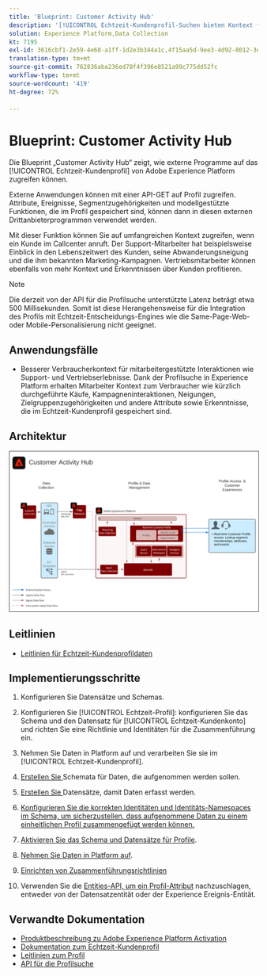 ```yaml
---
title: 'Blueprint: Customer Activity Hub'
description: '[!UICONTROL Echtzeit-Kundenprofil-Suchen bieten Kontext für mitarbeitergestützten Support und Vertrieb.]'
solution: Experience Platform,Data Collection
kt: 7195
exl-id: 3616cbf1-2e59-4e68-a1ff-1d2e3b344a1c,4f15aa5d-9ee3-4d92-8012-3e2f0c0d615f
translation-type: tm+mt
source-git-commit: 762836aba236ed78f4f396e8521a99c775dd52fc
workflow-type: tm+mt
source-wordcount: '419'
ht-degree: 72%

---
```


# Blueprint: Customer Activity Hub

Die Blueprint „Customer Activity Hub“ zeigt, wie externe Programme auf das [!UICONTROL Echtzeit-Kundenprofil] von Adobe Experience Platform zugreifen können.

Externe Anwendungen können mit einer API-GET auf Profil zugreifen. Attribute, Ereignisse, Segmentzugehörigkeiten und modellgestützte Funktionen, die im Profil gespeichert sind, können dann in diesen externen Drittanbieterprogrammen verwendet werden.

Mit dieser Funktion können Sie auf umfangreichen Kontext zugreifen, wenn ein Kunde im Callcenter anruft. Der Support-Mitarbeiter hat beispielsweise Einblick in den Lebenszeitwert des Kunden, seine Abwanderungsneigung und die ihm bekannten Marketing-Kampagnen. Vertriebsmitarbeiter können ebenfalls von mehr Kontext und Erkenntnissen über Kunden profitieren.

>[!NOTE]
>
>Die derzeit von der API für die Profilsuche unterstützte Latenz beträgt etwa 500 Millisekunden. Somit ist diese Herangehensweise für die Integration des Profils mit Echtzeit-Entscheidungs-Engines wie die Same-Page-Web- oder Mobile-Personalisierung nicht geeignet.

## Anwendungsfälle

* Besserer Verbraucherkontext für mitarbeitergestützte Interaktionen wie Support- und Vertriebserlebnisse. Dank der Profilsuche in Experience Platform erhalten Mitarbeiter Kontext zum Verbraucher wie kürzlich durchgeführte Käufe, Kampagneninteraktionen, Neigungen, Zielgruppenzugehörigkeiten und andere Attribute sowie Erkenntnisse, die im Echtzeit-Kundenprofil gespeichert sind.

## Architektur

<img src="assets/customer_activity_hub.svg" alt="Referenzarchitektur für Blueprint „Customer Activity Hub“" style="border:1px solid #4a4a4a" />


## Leitlinien

* [Leitlinien für Echtzeit-Kundenprofildaten](https://experienceleague.adobe.com/docs/experience-platform/profile/guardrails.html?lang=de)

## Implementierungsschritte

1. Konfigurieren Sie Datensätze und Schemas.
1. Konfigurieren Sie [!UICONTROL Echtzeit-Profil]: konfigurieren Sie das Schema und den Datensatz für [!UICONTROL Echtzeit-Kundenkonto] und richten Sie eine Richtlinie und Identitäten für die Zusammenführung ein.
1. Nehmen Sie Daten in Platform auf und verarbeiten Sie sie im [!UICONTROL Echtzeit-Kundenprofil].


1. [Erstellen Sie ](https://experienceleague.adobe.com/docs/platform-learn/tutorials/schemas/create-a-schema.html) Schemata für Daten, die aufgenommen werden sollen.
1. [Erstellen Sie ](https://experienceleague.adobe.com/docs/platform-learn/tutorials/data-ingestion/create-datasets-and-ingest-data.html) Datensätze, damit Daten erfasst werden.
1. [Konfigurieren Sie die korrekten Identitäten und Identitäts-Namespaces im Schema, um sicherzustellen, dass aufgenommene Daten zu einem einheitlichen Profil zusammengefügt werden können.](https://experienceleague.adobe.com/docs/platform-learn/tutorials/identities/label-ingest-and-verify-identity-data.html)
1. [Aktivieren Sie das Schema und Datensätze für Profile](https://experienceleague.adobe.com/docs/platform-learn/tutorials/profiles/bring-data-into-the-real-time-customer-profile.html).
1. [Nehmen Sie Daten in Platform auf](https://experienceleague.adobe.com/?recommended=ExperiencePlatform-D-1-2020.1.dataingestion).
1. [Einrichten von Zusammenführungsrichtlinien](https://experienceleague.adobe.com/docs/platform-learn/tutorials/profiles/create-merge-policies.html)
1. Verwenden Sie die [Entities-API, um ein Profil-Attribut](https://experienceleague.adobe.com/docs/experience-platform/profile/api/entities.html) nachzuschlagen, entweder von der Datensatzentität oder der Experience Ereignis-Entität.

## Verwandte Dokumentation

* [Produktbeschreibung zu Adobe Experience Platform Activation](https://helpx.adobe.com/de/legal/product-descriptions/adobe-experience-platform0.html)
* [Dokumentation zum Echtzeit-Kundenprofil](https://experienceleague.adobe.com/docs/experience-platform/profile/home.html?lang=de)
* [Leitlinien zum Profil](https://experienceleague.adobe.com/docs/experience-platform/profile/guardrails.html)
* [API für die Profilsuche](https://www.adobe.io/apis/experienceplatform/home/api-reference.html)
